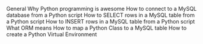 General Why Python programming is awesome How to connect to a MySQL database from a Python script How to SELECT rows in a MySQL table from a Python script How to INSERT rows in a MySQL table from a Python script What ORM means How to map a Python Class to a MySQL table How to create a Python Virtual Environment
